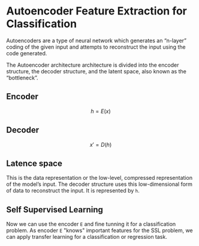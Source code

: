 # Autoencoder Feature Extraction for Classification

Autoencoders are a type of neural network which generates an “n-layer” coding
of the given input and attempts to reconstruct the input using the code
generated.

The Autoencoder architecture architecture is divided into the encoder
structure, the decoder structure, and the latent space, also known as the
“bottleneck”.

## Encoder

$$h = E(x)$$

## Decoder

$$x' = D(h)$$

## Latence space

This is the data representation or the low-level, compressed representation of
the model’s input. The decoder structure uses this low-dimensional form of data
to reconstruct the input. It is represented by `h`.

## Self Supervised Learning

Now we can use the encoder `E` and fine tunning it for a classification problem.
As encoder `E` "knows" important features for the SSL problem, we can apply
transfer learning for a classification or regression task.

